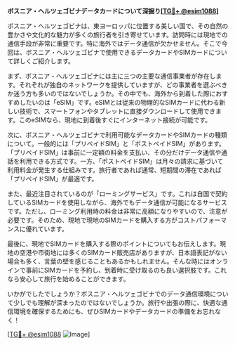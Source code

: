 **ボスニア・ヘルツェゴビナデータカードについて深掘り[[TG💪+ @esim1088](https://t.me/s/esim1088)]**

ボスニア・ヘルツェゴビナは、東ヨーロッパに位置する美しい国で、その自然の豊かさや文化的な魅力が多くの旅行者を引き寄せています。訪問時には現地での通信手段が非常に重要です。特に海外ではデータ通信が欠かせません。そこで今回は、ボスニア・ヘルツェゴビナで使用できるデータカードやSIMカードについて詳しくご紹介します。

まず、ボスニア・ヘルツェゴビナには主に三つの主要な通信事業者が存在します。それぞれが独自のネットワークを提供していますが、どの事業者を選ぶべきか迷う方も多いのではないでしょうか。その中でも、海外から到着した際におすすめしたいのは「eSIM」です。eSIMとは従来の物理的なSIMカードに代わる新しい技術で、スマートフォンやタブレットに直接ダウンロードして使用できます。このeSIMなら、現地に到着後すぐにインターネット接続が可能です。

次に、ボスニア・ヘルツェゴビナで利用可能なデータカードやSIMカードの種類について。一般的には「プリペイドSIM」と「ポストペイドSIM」があります。「プリペイドSIM」は事前に一定額の料金を支払い、その分だけデータ通信や通話を利用できる方式です。一方、「ポストペイドSIM」は月々の請求に基づいて利用料金が発生する仕組みです。旅行者であれば通常、短期間の滞在であれば「プリペイドSIM」が最適です。

また、最近注目されているのが「ローミングサービス」です。これは自国で契約しているSIMカードを使用しながら、海外でもデータ通信が可能になるサービスです。ただし、ローミング利用時の料金は非常に高額になりやすいので、注意が必要です。そのため、現地で現地のSIMカードを購入する方がコストパフォーマンスに優れています。

最後に、現地でSIMカードを購入する際のポイントについてもお伝えします。現地の空港や市街地には多くのSIMカード販売店がありますが、日本語表記がない場合も多く、言葉の壁を感じることもあるかもしれません。そんな時にはオンラインで事前にSIMカードを予約し、到着時に受け取るのも良い選択肢です。これなら安心して旅行を始めることができます。

いかがでしたでしょうか？ボスニア・ヘルツェゴビナでのデータ通信環境について少しでも理解が深まったのではないでしょうか。旅行や出張の際に、快適な通信環境を確保するためにも、ぜひSIMカードやデータカードの準備をお忘れなく！

[[TG💪+ @esim1088](https://t.me/s/esim1088) ![Image](https://i.postimg.cc/Y0z9fWf4/image.png)]